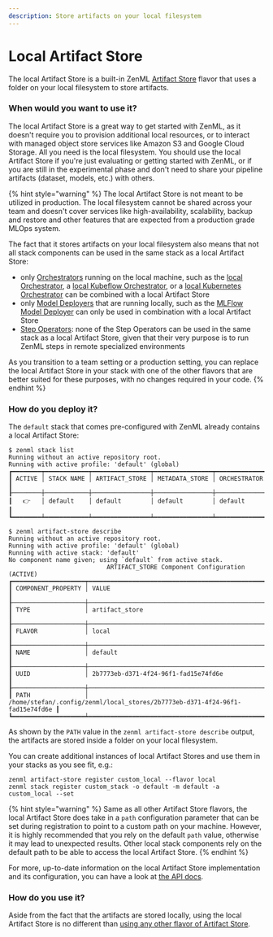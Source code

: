 ```yaml
---
description: Store artifacts on your local filesystem
---
```


# Local Artifact Store

The local Artifact Store is a built-in ZenML [Artifact Store](overview.md) flavor that uses a folder on your local filesystem to store artifacts.

### When would you want to use it?

The local Artifact Store is a great way to get started with ZenML, as it doesn't require you to provision additional local resources, or to interact with managed object store services like Amazon S3 and Google Cloud Storage. All you need is the local filesystem. You should use the local Artifact Store if you're just evaluating or getting started with ZenML, or if you are still in the experimental phase and don't need to share your pipeline artifacts (dataset, models, etc.) with others.

{% hint style="warning" %}
The local Artifact Store is not meant to be utilized in production. The local filesystem cannot be shared across your team and doesn't cover services like high-availability, scalability, backup and restore and other features that are expected from a production grade MLOps system.

The fact that it stores artifacts on your local filesystem also means that not all stack components can be used in the same stack as a local Artifact Store:

* only [Orchestrators](../orchestrators/overview.md) running on the local machine, such as the [local Orchestrator](../model\_deployers/seldon.md), a [local Kubeflow Orchestrator](../model\_deployers/kserve.md), or a [local Kubernetes Orchestrator](../data\_validators/deepchecks.md) can be combined with a local Artifact Store
* only [Model Deployers](../model\_deployers/overview.md) that are running locally, such as the [MLFlow Model Deployer](../orchestrators/kubeflow.md) can only be used in combination with a local Artifact Store
* [Step Operators](../step\_operators/): none of the Step Operators can be used in the same stack as a local Artifact Store, given that their very purpose is to run ZenML steps in remote specialized environments

As you transition to a team setting or a production setting, you can replace the local Artifact Store in your stack with one of the other flavors that are better suited for these purposes, with no changes required in your code.
{% endhint %}

### How do you deploy it?

The `default` stack that comes pre-configured with ZenML already contains a local Artifact Store:

```
$ zenml stack list
Running without an active repository root.
Running with active profile: 'default' (global)
┏━━━━━━━━┯━━━━━━━━━━━━┯━━━━━━━━━━━━━━━━┯━━━━━━━━━━━━━━━━┯━━━━━━━━━━━━━━┓
┃ ACTIVE │ STACK NAME │ ARTIFACT_STORE │ METADATA_STORE │ ORCHESTRATOR ┃
┠────────┼────────────┼────────────────┼────────────────┼──────────────┨
┃   👉   │ default    │ default        │ default        │ default      ┃
┗━━━━━━━━┷━━━━━━━━━━━━┷━━━━━━━━━━━━━━━━┷━━━━━━━━━━━━━━━━┷━━━━━━━━━━━━━━┛

$ zenml artifact-store describe
Running without an active repository root.
Running with active profile: 'default' (global)
Running with active stack: 'default'
No component name given; using `default` from active stack.
                           ARTIFACT_STORE Component Configuration (ACTIVE)                           
┏━━━━━━━━━━━━━━━━━━━━┯━━━━━━━━━━━━━━━━━━━━━━━━━━━━━━━━━━━━━━━━━━━━━━━━━━━━━━━━━━━━━━━━━━━━━━━━━━━━━━┓
┃ COMPONENT_PROPERTY │ VALUE                                                                        ┃
┠────────────────────┼──────────────────────────────────────────────────────────────────────────────┨
┃ TYPE               │ artifact_store                                                               ┃
┠────────────────────┼──────────────────────────────────────────────────────────────────────────────┨
┃ FLAVOR             │ local                                                                        ┃
┠────────────────────┼──────────────────────────────────────────────────────────────────────────────┨
┃ NAME               │ default                                                                      ┃
┠────────────────────┼──────────────────────────────────────────────────────────────────────────────┨
┃ UUID               │ 2b7773eb-d371-4f24-96f1-fad15e74fd6e                                         ┃
┠────────────────────┼──────────────────────────────────────────────────────────────────────────────┨
┃ PATH               │ /home/stefan/.config/zenml/local_stores/2b7773eb-d371-4f24-96f1-fad15e74fd6e ┃
┗━━━━━━━━━━━━━━━━━━━━┷━━━━━━━━━━━━━━━━━━━━━━━━━━━━━━━━━━━━━━━━━━━━━━━━━━━━━━━━━━━━━━━━━━━━━━━━━━━━━━┛
```

As shown by the `PATH` value in the `zenml artifact-store describe` output, the artifacts are stored inside a folder on your local filesystem.

You can create additional instances of local Artifact Stores and use them in your stacks as you see fit, e.g.:

```
zenml artifact-store register custom_local --flavor local
zenml stack register custom_stack -o default -m default -a custom_local --set
```

{% hint style="warning" %}
Same as all other Artifact Store flavors, the local Artifact Store does take in a `path` configuration parameter that can be set during registration to point to a custom path on your machine. However, it is highly recommended that you rely on the default `path` value, otherwise it may lead to unexpected results. Other local stack components rely on the default path to be able to access the local Artifact Store.
{% endhint %}

For more, up-to-date information on the local Artifact Store implementation and its configuration, you can have a look at [the API docs](https://apidocs.zenml.io/latest/api\_docs/artifact\_stores/#zenml.artifact\_stores.local\_artifact\_store).

### How do you use it?

Aside from the fact that the artifacts are stored locally, using the local Artifact Store is no different than [using any other flavor of Artifact Store](overview.md#how-to-use-it).
